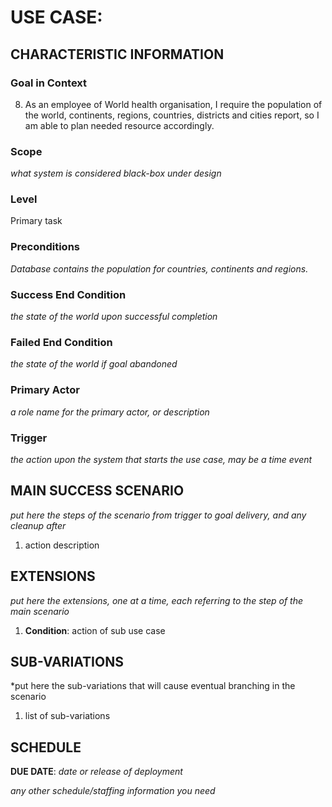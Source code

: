 # USE CASE: <number> <the name should be the goal as a short active verb phrase>

## CHARACTERISTIC INFORMATION

### Goal in Context

8. As an employee of World health organisation, I require the population of the world, continents, regions, countries, districts and cities report, so I am able to plan needed resource accordingly.

### Scope

*what system is considered black-box under design*

### Level

Primary task

### Preconditions

*Database contains the population for countries, continents and regions.*

### Success End Condition

*the state of the world upon successful completion*

### Failed End Condition

*the state of the world if goal abandoned*

### Primary Actor

*a role name for the primary actor, or description*

### Trigger

*the action upon the system that starts the use case, may be a time event*

## MAIN SUCCESS SCENARIO

*put here the steps of the scenario from trigger to goal delivery, and any cleanup after*

1. action description

## EXTENSIONS

*put here the extensions, one at a time, each referring to the step of the main scenario*

1. **Condition**: action of sub use case

## SUB-VARIATIONS

*put here the sub-variations that will cause eventual branching in the scenario

1. list of sub-variations

## SCHEDULE

**DUE DATE**: *date or release of deployment*

*any other schedule/staffing information you need*